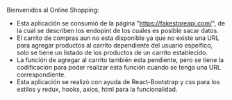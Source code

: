 Bienvenidos al Online Shopping:
* Esta aplicación se consumió de la página "https://fakestoreapi.com/", de la cual se describen los endopint de los cuales es posible sacar datos.
* El carrito de compras aun no esta disponible ya que no existe una URL para agregar productos al carrito dependiente del usuario espeífico, solo se tiene un listado de los productos de un carrito establecido.
* La función de agregar al carrito también esta pendiente, pero se tiene la codificación para poder realizar esta función cuando se tenga una URL correspondiente.
* Esta aplicación se realizó con ayuda de React-Bootstrap y css para los estilos y redux, hooks, axios, html para la funcionalidad.
